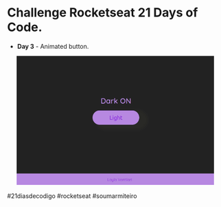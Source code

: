 # Challenge Rocketseat 21 Days of Code.
* **Day 3** - Animated button.

<div align ="center">
  <img width="460" height="300"src="assets/purple.gif" alt="">
</div>

#21diasdecodigo #rocketseat #soumarmiteiro
